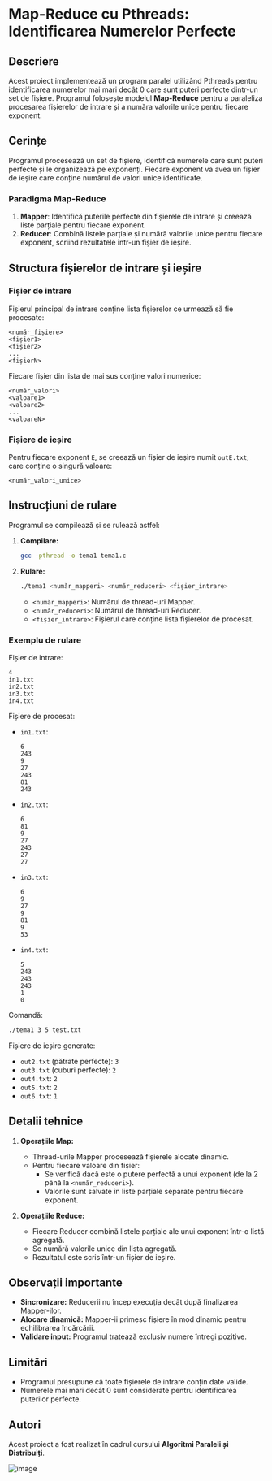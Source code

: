 # Map-Reduce cu Pthreads: Identificarea Numerelor Perfecte

## Descriere
Acest proiect implementează un program paralel utilizând Pthreads pentru identificarea numerelor mai mari decât 0 care sunt puteri perfecte dintr-un set de fișiere. Programul folosește modelul **Map-Reduce** pentru a paraleliza procesarea fișierelor de intrare și a număra valorile unice pentru fiecare exponent.

## Cerințe
Programul procesează un set de fișiere, identifică numerele care sunt puteri perfecte și le organizează pe exponenți. Fiecare exponent va avea un fișier de ieșire care conține numărul de valori unice identificate.

### Paradigma Map-Reduce
1. **Mapper**: Identifică puterile perfecte din fișierele de intrare și creează liste parțiale pentru fiecare exponent.
2. **Reducer**: Combină listele parțiale și numără valorile unice pentru fiecare exponent, scriind rezultatele într-un fișier de ieșire.

## Structura fișierelor de intrare și ieșire

### Fișier de intrare
Fișierul principal de intrare conține lista fișierelor ce urmează să fie procesate:
```
<număr_fișiere>
<fișier1>
<fișier2>
...
<fișierN>
```

Fiecare fișier din lista de mai sus conține valori numerice:
```
<număr_valori>
<valoare1>
<valoare2>
...
<valoareN>
```

### Fișiere de ieșire
Pentru fiecare exponent `E`, se creează un fișier de ieșire numit `outE.txt`, care conține o singură valoare:
```
<număr_valori_unice>
```

## Instrucțiuni de rulare
Programul se compilează și se rulează astfel:

1. **Compilare:**
   ```bash
   gcc -pthread -o tema1 tema1.c
   ```

2. **Rulare:**
   ```bash
   ./tema1 <număr_mapperi> <număr_reduceri> <fișier_intrare>
   ```

   - `<număr_mapperi>`: Numărul de thread-uri Mapper.
   - `<număr_reduceri>`: Numărul de thread-uri Reducer.
   - `<fișier_intrare>`: Fișierul care conține lista fișierelor de procesat.

### Exemplu de rulare

Fișier de intrare:
```
4
in1.txt
in2.txt
in3.txt
in4.txt
```

Fișiere de procesat:
- `in1.txt`:
  ```
  6
  243
  9
  27
  243
  81
  243
  ```
- `in2.txt`:
  ```
  6
  81
  9
  27
  243
  27
  27
  ```
- `in3.txt`:
  ```
  6
  9
  27
  9
  81
  9
  53
  ```
- `in4.txt`:
  ```
  5
  243
  243
  243
  1
  0
  ```

Comandă:
```bash
./tema1 3 5 test.txt
```

Fișiere de ieșire generate:
- `out2.txt` (pătrate perfecte): `3`
- `out3.txt` (cuburi perfecte): `2`
- `out4.txt`: `2`
- `out5.txt`: `2`
- `out6.txt`: `1`

## Detalii tehnice

1. **Operațiile Map:**
   - Thread-urile Mapper procesează fișierele alocate dinamic.
   - Pentru fiecare valoare din fișier:
     - Se verifică dacă este o putere perfectă a unui exponent (de la 2 până la `<număr_reduceri>`).
     - Valorile sunt salvate în liste parțiale separate pentru fiecare exponent.

2. **Operațiile Reduce:**
   - Fiecare Reducer combină listele parțiale ale unui exponent într-o listă agregată.
   - Se numără valorile unice din lista agregată.
   - Rezultatul este scris într-un fișier de ieșire.

## Observații importante
- **Sincronizare:** Reducerii nu încep execuția decât după finalizarea Mapper-ilor.
- **Alocare dinamică:** Mapper-ii primesc fișiere în mod dinamic pentru echilibrarea încărcării.
- **Validare input:** Programul tratează exclusiv numere întregi pozitive.

## Limitări
- Programul presupune că toate fișierele de intrare conțin date valide.
- Numerele mai mari decât 0 sunt considerate pentru identificarea puterilor perfecte.

## Autori
Acest proiect a fost realizat în cadrul cursului **Algoritmi Paraleli și Distribuiți**.



![image](https://user-images.githubusercontent.com/73692534/220130863-08e4dd70-2aee-4657-9d4d-1ea5f15dcde3.png)
